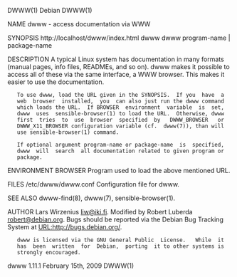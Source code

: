 DWWW(1)                          Debian                          DWWW(1)

NAME
       dwww - access documentation via WWW

SYNOPSIS
       http://localhost/dwww/index.html
       dwww
       dwww program-name | package-name

DESCRIPTION
       A  typical Linux system has documentation in many formats (manual
       pages, info files, READMEs, and so on).  dwww makes  it  possible
       to  access  all  of  these via the same interface, a WWW browser.
       This makes it easier to use the documentation.

       To use dwww, load the URL given in the SYNOPSIS.  If you  have  a
       web  browser  installed,  you  can also just run the dwww command
       which loads the URL.  If BROWSER  environment  variable  is  set,
       dwww  uses  sensible-browser(1) to load the URL.  Otherwise, dwww
       first  tries  to  use  browser  specified  by   DWWW_BROWSER   or
       DWWW_X11_BROWSER configuration variable (cf.  dwww(7)), than will
       use sensible-browser(1) command.

       If optional argument program-name or package-name  is  specified,
       dwww  will  search  all documentation related to given program or
       package.

ENVIRONMENT
       BROWSER
              Program used to load the above mentioned URL.

FILES
       /etc/dwww/dwww.conf
              Configuration file for dwww.

SEE ALSO
       dwww-find(8), dwww(7), sensible-browser(1).

AUTHOR
       Lars  Wirzenius  <liw@iki.fi>.   Modified   by   Robert   Luberda
       <robert@debian.org>.
       Bugs  should  be  reported via the  Debian Bug Tracking System at
       <URL:http://bugs.debian.org/>.

       dwww is licensed via the GNU General Public  License.   While  it
       has  been  written  for  Debian,  porting  it to other systems is
       strongly encouraged.

dwww 1.11.1                February 15th, 2009                   DWWW(1)
